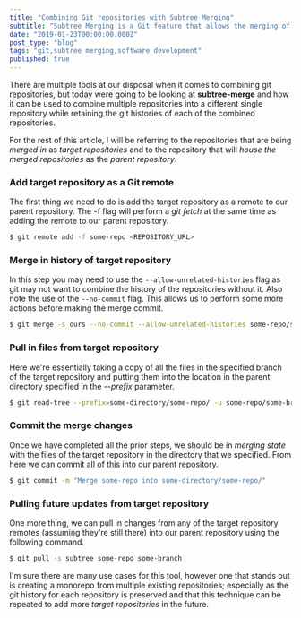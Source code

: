 ```yaml
---
title: "Combining Git repositories with Subtree Merging"
subtitle: "Subtree Merging is a Git feature that allows the merging of multiple repositories while retaining their histories."
date: "2019-01-23T00:00:00.000Z"
post_type: "blog"
tags: "git,subtree merging,software development"
published: true
---
```


There are multiple tools at our disposal when it comes to combining git repositories, but today were going to be looking at **subtree-merge** and how it can be used to combine multiple repositories into a different single repository while retaining the git histories of each of the combined repositories.

For the rest of this article, I will be referring to the repositories that are being _merged in_ as _target repositories_ and to the repository that will _house the merged repositories_ as the _parent repository_.

### Add target repository as a Git remote

The first thing we need to do is add the target repository as a remote to our parent repository. The -f flag will perform a _git fetch_ at the same time as adding the remote to our parent repository.

```bash
$ git remote add -f some-repo <REPOSITORY_URL>
```

### Merge in history of target repository

In this step you may need to use the `--allow-unrelated-histories` flag as git may not want to combine the history of the repositories without it. Also note the use of the `--no-commit` flag. This allows us to perform some more actions before making the merge commit.

```bash
$ git merge -s ours --no-commit --allow-unrelated-histories some-repo/some-branch
```

### Pull in files from target repository

Here we're essentially taking a copy of all the files in the specified branch of the target repository and putting them into the location in the parent directory specified in the _--prefix_ parameter.

```bash
$ git read-tree --prefix=some-directory/some-repo/ -u some-repo/some-branch
```

### Commit the merge changes

Once we have completed all the prior steps, we should be in _merging state_ with the files of the target repository in the directory that we specified. From here we can commit all of this into our parent repository.

```bash
$ git commit -m "Merge some-repo into some-directory/some-repo/"

```

### Pulling future updates from target repository

One more thing, we can pull in changes from any of the target repository remotes (assuming they're still there) into our parent repository using the following command.

```bash
$ git pull -s subtree some-repo some-branch
```

I'm sure there are many use cases for this tool, however one that stands out is creating a monorepo from multiple existing repositories; especially as the git history for each repository is preserved and that this technique can be repeated to add more _target repositories_ in the future.
